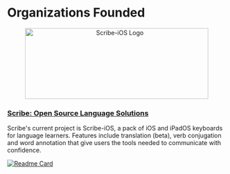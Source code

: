 # Organizations Founded

<div align="center">
  <a href="https://github.com/scribe-org"><img src="https://raw.githubusercontent.com/scribe-org/Organization/main/logo/Scribe_logo_transparent.png" width=423 height=164 alt="Scribe-iOS Logo"></a>
</div>

### [Scribe: Open Source Language Solutions](https://github.com/scribe-org)

Scribe's current project is Scribe-iOS, a pack of iOS and iPadOS keyboards for language learners. Features include translation (beta), verb conjugation and word annotation that give users the tools needed to communicate with confidence.

[![Readme Card](https://github-readme-stats.vercel.app/api/pin/?username=scribe-org&repo=Scribe-iOS&show_owner=true)](https://github.com/scribe-org/Scribe-iOS)
